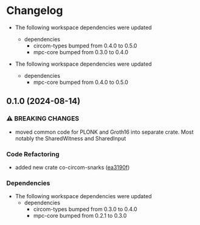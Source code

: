 # Changelog

* The following workspace dependencies were updated
  * dependencies
    * circom-types bumped from 0.4.0 to 0.5.0
    * mpc-core bumped from 0.3.0 to 0.4.0

* The following workspace dependencies were updated
  * dependencies
    * mpc-core bumped from 0.4.0 to 0.5.0

## 0.1.0 (2024-08-14)


### ⚠ BREAKING CHANGES

* moved common code for PLONK and Groth16 into separate crate. Most notably the SharedWitness and SharedInput

### Code Refactoring

* added new crate co-circom-snarks ([ea3190f](https://github.com/TaceoLabs/collaborative-circom/commit/ea3190f4d731893e6fcce71976c32b3bbac6b89b))


### Dependencies

* The following workspace dependencies were updated
  * dependencies
    * circom-types bumped from 0.3.0 to 0.4.0
    * mpc-core bumped from 0.2.1 to 0.3.0
